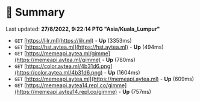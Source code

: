 # 📖 Summary
Last updated: **27/8/2022, 9:22:14 PTG "Asia/Kuala_Lumpur"**

- `GET` [https://lilr.ml](https://lilr.ml) - **Up** (3353ms)
- `GET` [https://hst.aytea.ml](https://hst.aytea.ml) - **Up** (494ms)
- `GET` [https://memeapi.aytea.ml/gimme](https://memeapi.aytea.ml/gimme) - **Up** (780ms)
- `GET` [https://color.aytea.ml/4b31d6.png](https://color.aytea.ml/4b31d6.png) - **Up** (1604ms)
- `GET` [https://memeapi.aytea.ml](https://memeapi.aytea.ml) - **Up** (609ms)
- `GET` [https://memeapi.aytea14.repl.co/gimme](https://memeapi.aytea14.repl.co/gimme) - **Up** (757ms)
